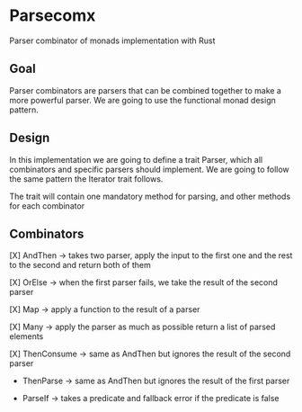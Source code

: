 # Parsecomx

Parser combinator of monads implementation with Rust

## Goal

Parser combinators are parsers that can be combined together to make a more powerful parser. We are going to use the functional monad design pattern.

## Design

In this implementation we are going to define a trait Parser, which all combinators and specific parsers should implement. We are going to follow the same pattern the Iterator trait follows.

The trait will contain one mandatory method for parsing, and other methods for each combinator

## Combinators

[X] AndThen -> takes two parser, apply the input to the first one and the rest to the second and return both of them

[X] OrElse -> when the first parser fails, we take the result of the second parser

[X] Map -> apply a function to the result of a parser

[X] Many -> apply the parser as much as possible return a list of parsed elements

[X] ThenConsume -> same as AndThen but ignores the result of the second parser

- ThenParse -> same as AndThen but ignores the result of the first parser

- ParseIf -> takes a predicate and fallback error if the predicate is false
